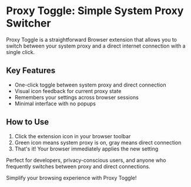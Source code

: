 # Proxy Toggle: Simple System Proxy Switcher

Proxy Toggle is a straightforward Browser extension that allows you to switch between your system proxy and a direct internet connection with a single click.

## Key Features

- One-click toggle between system proxy and direct connection
- Visual icon feedback for current proxy state
- Remembers your settings across browser sessions
- Minimal interface with no popups

## How to Use

1. Click the extension icon in your browser toolbar
2. Green icon means system proxy is on, gray means direct connection
3. That's it! Your browser immediately applies the new setting

Perfect for developers, privacy-conscious users, and anyone who frequently switches between proxy and direct connections.

Simplify your browsing experience with Proxy Toggle!